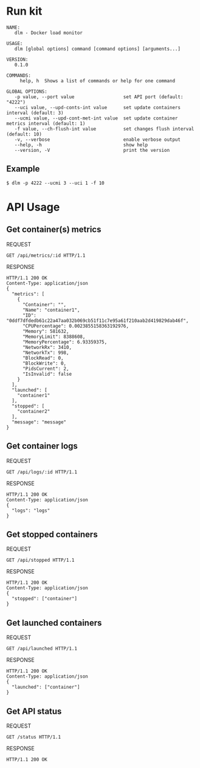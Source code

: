 # Run kit
```
NAME:
   dlm - Docker load monitor

USAGE:
   dlm [global options] command [command options] [arguments...]

VERSION:
   0.1.0

COMMANDS:
     help, h  Shows a list of commands or help for one command

GLOBAL OPTIONS:
   -p value, --port value                  set API port (default: "4222")
   --uci value, --upd-conts-int value      set update containers interval (default: 3)
   --ucmi value, --upd-cont-met-int value  set update container metrics interval (default: 1)
   -f value, --ch-flush-int value          set changes flush interval (default: 10)
   -v, --verbose                           enable verbose output
   --help, -h                              show help
   --version, -V                           print the version
```
## Example
```
$ dlm -p 4222 --ucmi 3 --uci 1 -f 10
```
# API Usage
## Get container(s) metrics
REQUEST
```
GET /api/metrics/:id HTTP/1.1
```
RESPONSE
```
HTTP/1.1 200 OK
Content-Type: application/json
{
  "metrics": [
    {
      "Container": "",
      "Name": "container1",
      "ID": "0ddf7dfdedb61c22a47aa032b069cb51f11c7e95a61f210aab2d419829dab46f",
      "CPUPercentage": 0.0023855158363192976,
      "Memory": 581632,
      "MemoryLimit": 8388608,
      "MemoryPercentage": 6.93359375,
      "NetworkRx": 3410,
      "NetworkTx": 998,
      "BlockRead": 0,
      "BlockWrite": 0,
      "PidsCurrent": 2,
      "IsInvalid": false
    }
  ],
  "launched": [
    "container1"
  ],
  "stopped": [
    "container2"
  ],
  "message": "message"
}
```
## Get container logs
REQUEST
```
GET /api/logs/:id HTTP/1.1
```
RESPONSE
```
HTTP/1.1 200 OK
Content-Type: application/json
{
  "logs": "logs"
}
```
## Get stopped containers
REQUEST
```
GET /api/stopped HTTP/1.1
```
RESPONSE
```
HTTP/1.1 200 OK
Content-Type: application/json
{
  "stopped": ["container"]
}
```
## Get launched containers
REQUEST
```
GET /api/launched HTTP/1.1
```
RESPONSE
```
HTTP/1.1 200 OK
Content-Type: application/json
{
  "launched": ["container"]
}
```
## Get API status
REQUEST
```
GET /status HTTP/1.1
```
RESPONSE
```
HTTP/1.1 200 OK
```
